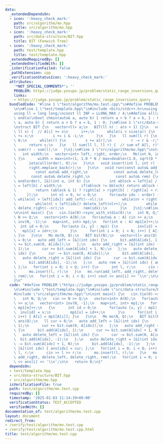 ```yaml
---
data:
  _extendedDependsOn:
  - icon: ':heavy_check_mark:'
    path: src/algorithm/mo.hpp
    title: src/algorithm/mo.hpp
  - icon: ':heavy_check_mark:'
    path: src/data-structure/BIT.hpp
    title: BIT (Fenwick Tree)
  - icon: ':heavy_check_mark:'
    path: test/template.hpp
    title: test/template.hpp
  _extendedRequiredBy: []
  _extendedVerifiedWith: []
  _isVerificationFailed: false
  _pathExtension: cpp
  _verificationStatusIcon: ':heavy_check_mark:'
  attributes:
    '*NOT_SPECIAL_COMMENTS*': ''
    PROBLEM: https://judge.yosupo.jp/problem/static_range_inversions_query
    links:
    - https://judge.yosupo.jp/problem/static_range_inversions_query
  bundledCode: "#line 1 \"test/algorithm/mo.test.cpp\"\n#define PROBLEM \"https://judge.yosupo.jp/problem/static_range_inversions_query\"\
    \n\n#line 1 \"test/template.hpp\"\n#include <bits/stdc++.h>\nusing namespace std;\n\
    using ll = long long;\nconst ll INF = LLONG_MAX / 4;\n#define all(a) begin(a),\
    \ end(a)\nbool chmin(auto& a, auto b) { return a > b ? a = b, 1 : 0; }\nbool chmax(auto&\
    \ a, auto b) { return a < b ? a = b, 1 : 0; }\n#line 1 \"src/data-structure/BIT.hpp\"\
    \nstruct BIT {\n   vector<ll> a;\n   BIT(ll n) : a(n + 1) {}\n   void add(ll i,\
    \ ll x) {  // A[i] += x\n      i++;\n      while(i < size(a)) {\n         a[i]\
    \ += x;\n         i += i & -i;\n      }\n   }\n   ll sum(ll r) {\n      ll s =\
    \ 0;\n      while(r) {\n         s += a[r];\n         r -= r & -r;\n      }\n\
    \      return s;\n   }\n   ll sum(ll l, ll r) {  // sum of A[l, r)\n      return\
    \ sum(r) - sum(l);\n   }\n};\n#line 1 \"src/algorithm/mo.hpp\"\nstruct Mo {\n\
    \   int width;\n   vector<int> left, right, order;\n   Mo(int N, int Q) : order(Q)\
    \ {\n      width = max<int>(1, 1.0 * N / max<double>(1.0, sqrt(Q * 2.0 / 3.0)));\n\
    \      iota(all(order), 0);\n   }\n\n   void insert(int l, int r) {\n      left.emplace_back(l);\n\
    \      right.emplace_back(r);\n   }\n\n   void run(const auto& add_left,\n   \
    \         const auto& add_right,\n            const auto& delete_left,\n     \
    \       const auto& delete_right,\n            const auto& rem) {\n      sort(begin(order),\
    \ end(order), [&](int a, int b) {\n         int ablock = left[a] / width, bblock\
    \ = left[b] / width;\n         if(ablock != bblock) return ablock < bblock;\n\
    \         return (ablock & 1) ? right[a] > right[b] : right[a] < right[b];\n \
    \     });\n      int nl = 0, nr = 0;\n      for(auto idx : order) {\n        \
    \ while(nl > left[idx]) add_left(--nl);\n         while(nr < right[idx]) add_right(nr++);\n\
    \         while(nl < left[idx]) delete_left(nl++);\n         while(nr > right[idx])\
    \ delete_right(--nr);\n         rem(idx);\n      }\n   }\n};\n#line 6 \"test/algorithm/mo.test.cpp\"\
    \n\nint main() {\n   cin.tie(0)->sync_with_stdio(0);\n   int N, Q;\n   cin >>\
    \ N >> Q;\n   vector<int> A(N);\n   for(auto& a : A) cin >> a;\n   vector<int>\
    \ inv(N, -1);\n   map<int, int> mp1;\n   for(int e : A) mp1[e]++;\n   {\n    \
    \  int id = 0;\n      for(auto [x, y] : mp1) {\n         inv[id] = x;\n      \
    \   mp1[x] = id++;\n      }\n      for(int i = 0; i < N; i++) { A[i] = mp1[A[i]];\
    \ }\n   }\n\n   Mo mo(N, Q);\n   BIT bit(N);\n   vector<ll> ans(Q);\n   ll cur\
    \ = 0;\n   auto add_left = [&](int idx) {\n      bit.add(A[idx], 1);\n      cur\
    \ += bit.sum(0, A[idx]);\n   };\n   auto add_right = [&](int idx) {\n      bit.add(A[idx],\
    \ 1);\n      cur += bit.sum(A[idx] + 1, N);\n   };\n   auto delete_left = [&](int\
    \ idx) {\n      cur -= bit.sum(0, A[idx]);\n      bit.add(A[idx], -1);\n   };\n\
    \   auto delete_right = [&](int idx) {\n      cur -= bit.sum(A[idx] + 1, N);\n\
    \      bit.add(A[idx], -1);\n   };\n   auto rem = [&](int idx) { ans[idx] = cur;\
    \ };\n   for(int i = 0; i < Q; i++) {\n      int l, r;\n      cin >> l >> r;\n\
    \      mo.insert(l, r);\n   }\n   mo.run(add_left, add_right, delete_left, delete_right,\
    \ rem);\n   for(int i = 0; i < Q; i++) cout << ans[i] << '\\n';\n\n   return 0;\n\
    }\n"
  code: "#define PROBLEM \"https://judge.yosupo.jp/problem/static_range_inversions_query\"\
    \n\n#include \"test/template.hpp\"\n#include \"src/data-structure/BIT.hpp\"\n\
    #include \"src/algorithm/mo.hpp\"\n\nint main() {\n   cin.tie(0)->sync_with_stdio(0);\n\
    \   int N, Q;\n   cin >> N >> Q;\n   vector<int> A(N);\n   for(auto& a : A) cin\
    \ >> a;\n   vector<int> inv(N, -1);\n   map<int, int> mp1;\n   for(int e : A)\
    \ mp1[e]++;\n   {\n      int id = 0;\n      for(auto [x, y] : mp1) {\n       \
    \  inv[id] = x;\n         mp1[x] = id++;\n      }\n      for(int i = 0; i < N;\
    \ i++) { A[i] = mp1[A[i]]; }\n   }\n\n   Mo mo(N, Q);\n   BIT bit(N);\n   vector<ll>\
    \ ans(Q);\n   ll cur = 0;\n   auto add_left = [&](int idx) {\n      bit.add(A[idx],\
    \ 1);\n      cur += bit.sum(0, A[idx]);\n   };\n   auto add_right = [&](int idx)\
    \ {\n      bit.add(A[idx], 1);\n      cur += bit.sum(A[idx] + 1, N);\n   };\n\
    \   auto delete_left = [&](int idx) {\n      cur -= bit.sum(0, A[idx]);\n    \
    \  bit.add(A[idx], -1);\n   };\n   auto delete_right = [&](int idx) {\n      cur\
    \ -= bit.sum(A[idx] + 1, N);\n      bit.add(A[idx], -1);\n   };\n   auto rem =\
    \ [&](int idx) { ans[idx] = cur; };\n   for(int i = 0; i < Q; i++) {\n      int\
    \ l, r;\n      cin >> l >> r;\n      mo.insert(l, r);\n   }\n   mo.run(add_left,\
    \ add_right, delete_left, delete_right, rem);\n   for(int i = 0; i < Q; i++) cout\
    \ << ans[i] << '\\n';\n\n   return 0;\n}"
  dependsOn:
  - test/template.hpp
  - src/data-structure/BIT.hpp
  - src/algorithm/mo.hpp
  isVerificationFile: true
  path: test/algorithm/mo.test.cpp
  requiredBy: []
  timestamp: '2025-01-03 11:14:39+09:00'
  verificationStatus: TEST_ACCEPTED
  verifiedWith: []
documentation_of: test/algorithm/mo.test.cpp
layout: document
redirect_from:
- /verify/test/algorithm/mo.test.cpp
- /verify/test/algorithm/mo.test.cpp.html
title: test/algorithm/mo.test.cpp
---
```

